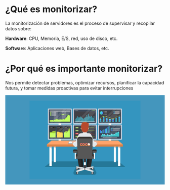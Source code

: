 # ¿Qué es monitorizar?

La monitorización de servidores es el proceso de supervisar y recopilar datos
sobre:

**Hardware**: CPU, Memoria, E/S, red, uso de disco, etc.

**Software**: Aplicaciones web, Bases de datos, etc.



# ¿Por qué es importante monitorizar?

Nos permite detectar problemas, optimizar recursos, planificar la capacidad
futura, y tomar medidas proactivas para evitar interrupciones

![image](/img/monitorizacion.png)
